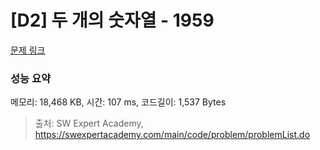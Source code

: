# [D2] 두 개의 숫자열 - 1959 

[문제 링크](https://swexpertacademy.com/main/code/problem/problemDetail.do?contestProbId=AV5PpoFaAS4DFAUq) 

### 성능 요약

메모리: 18,468 KB, 시간: 107 ms, 코드길이: 1,537 Bytes



> 출처: SW Expert Academy, https://swexpertacademy.com/main/code/problem/problemList.do